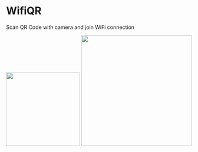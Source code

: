 # WifiQR
Scan QR Code with camera and join WiFi connection

<img src="https://i.hizliresim.com/f1lpk0d.png" width="200"/> <img src="https://i.hizliresim.com/bv2p8ce.png" width="300"/>

